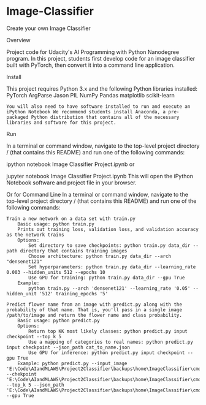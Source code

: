 # Image-Classifier
Create your own Image Classifier

Overview

Project code for Udacity's AI Programming with Python Nanodegree program. In this project, students first develop code for an image classifier built with PyTorch, then convert it into a command line application.

Install

This project requires Python 3.x and the following Python libraries installed:
    PyTorch
    ArgParse
    Jason
    PIL
    NumPy
    Pandas
    matplotlib
    scikit-learn 
    
    You will also need to have software installed to run and execute an iPython Notebook We recommend students install Anaconda, a pre-packaged Python distribution that contains all of the necessary libraries and software for this project.

Run

In a terminal or command window, navigate to the top-level project directory / (that contains this README) and run one of the following commands:

ipython notebook Image Classifier Project.ipynb or

jupyter notebook Image Classifier Project.ipynb This will open the iPython Notebook software and project file in your browser.

Or for Command Line In a terminal or command window, navigate to the top-level project directory / (that contains this README) and run one of the following commands:

    Train a new network on a data set with train.py
        Basic usage: python train.py
        Prints out training loss, validation loss, and validation accuracy as the network trains
        Options:
            Set directory to save checkpoints: python train.py data_dir --path directory that contains training images
            Choose architecture: python train.py data_dir --arch "densenet121"
            Set hyperparameters: python train.py data_dir --learning_rate 0.003 --hidden_units 512 --epochs 10
            Use GPU for training: python train.py data_dir --gpu True
        Example:
            python train.py --arch 'densenet121' --learning_rate '0.05' --hidden_unit '512' training_epochs '5'

    Predict flower name from an image with predict.py along with the probability of that name. That is, you'll pass in a single image /path/to/image and return the flower name and class probability.
        Basic usage: python predict.py
        Options:
            Return top KK most likely classes: python predict.py input checkpoint --top_k 5
            Use a mapping of categories to real names: python predict.py input checkpoint --json_path cat_to_name.json
            Use GPU for inference: python predict.py input checkpoint --gpu True
        Example: python predict.py --input_image 'E:\Code\AIandMLAWS\Project2Classifier\backups\home\ImageClassifier\cmd\image_3010.jpg' --chekpoint 'E:\Code\AIandMLAWS\Project2Classifier\backups\home\ImageClassifier\cmd\model_checkpoint.pth' --top_k 5 --json_path 'E:\Code\AIandMLAWS\Project2Classifier\backups\home\ImageClassifier\cmd\cat_to_name.json' --gpu True
